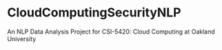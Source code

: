 # CloudComputingSecurityNLP
An NLP Data Analysis Project for CSI-5420: Cloud Computing at Oakland University
